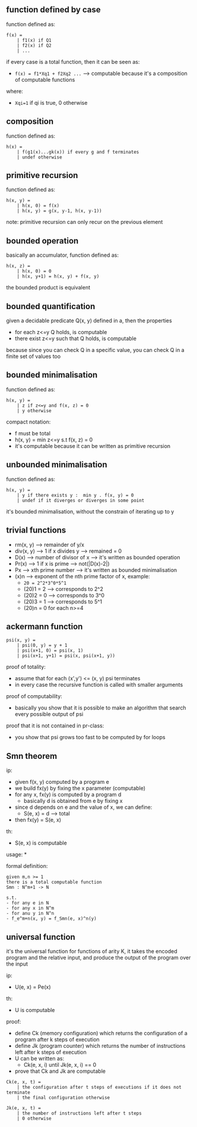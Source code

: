 ## function defined by case

function defined as:
```
f(x) =
    | f1(x) if Q1
    | f2(x) if Q2
    | ...
```

if every case is a total function, then it can be seen as:
* `f(x) = f1*Xq1 + f2Xq2 ...` --> computable because it's a composition of computable functions

where:
* `Xqi=1` if qi is true, 0 otherwise

## composition

function defined as:
```
h(x) =
    | f(g1(x)...gk(x)) if every g and f terminates
    | undef otherwise
```

## primitive recursion

function defined as:
```
h(x, y) =
    | h(x, 0) = f(x)
    | h(x, y) = g(x, y-1, h(x, y-1))
```

note: primitive recursion can only recur on the previous element

## bounded operation

basically an accumulator, function defined as:
```
h(x, z) =
    | h(x, 0) = 0
    | h(x, y+1) = h(x, y) + f(x, y)
```
the bounded product is equivalent

## bounded quantification

given a decidable predicate Q(x, y) defined in a, then the properties
* for each z<=y Q holds, is computable
* there exist z<=y such that Q holds, is computable

because since you can check Q in a specific value, you can check Q in a finite set of values too

## bounded minimalisation

function defined as:
```
h(x, y) =
    | z if z<=y and f(x, z) = 0
    | y otherwise
```

compact notation:
* f must be total
* h(x, y) = min z<=y s.t f(x, z) = 0
* it's computable because it can be written as primitive recursion

## unbounded minimalisation

function defined as:
```
h(x, y) =
    | y if there exists y :  min y . f(x, y) = 0
    | undef if it diverges or diverges in some point
```

it's bounded minimalisation, without the constrain of iterating up to y

## trivial functions

* rm(x, y) --> remainder of y/x
* div(x, y) --> 1 if x divides y --> remained = 0
* D(x) --> number of divisor of x --> it's written as bounded operation
* Pr(x) --> 1 if x is prime --> not(|D(x)-2|)
* Px --> xth prime number --> it's written as bounded minimalisation
* (x)n --> exponent of the nth prime factor of x, example:
    * `20 = 2^2*3^0*5^1`
    * (20)1 = 2 --> corresponds to 2^2
    * (20)2 = 0 --> corresponds to 3^0
    * (20)3 = 1 --> corresponds to 5^1
    * (20)n = 0 for each n>=4


## ackermann function

```
psi(x, y) =
    | psi(0, y) = y + 1
    | psi(x+1, 0) = psi(x, 1)
    | psi(x+1, y+1) = psi(x, psi(x+1, y))
```

proof of totality:
* assume that for each (x',y') <= (x, y) psi terminates
* in every case the recursive function is called with smaller arguments

proof of computability:
* basically you show that it is possible to make an algorithm that search every possible output of psi

proof that it is not contained in pr-class:
* you show that psi grows too fast to be computed by for loops

## Smn theorem

ip:
* given f(x, y) computed by a program e
* we build fx(y) by fixing the x parameter (computable)
* for any x, fx(y) is computed by a program d
    * basically d is obtained from e by fixing x
* since d depends on e and the value of x, we can define:
    * S(e, x) = d --> total
* then fx(y) = S(e, x)

th:
* S(e, x) is computable

usage:
*

formal definition:
```
given m,n >= 1
there is a total computable function
Smn : N^m+1 -> N

s.t.
- for any e in N
- for any x in N^m
- for anu y in N^n
- f_e^m+n(x, y) = f_Smn(e, x)^n(y)

```

## universal function

it's the universal function for functions of arity K, it takes the encoded program and the relative input, and produce the output of the program over the input

ip:
* U(e, x) = Pe(x)

th:
* U is computable

proof:
* define Ck (memory configuration) which returns the configuration of a program after k steps of execution
* define Jk (program counter) which returns the number of instructions left after k steps of execution
* U can be written as:
    * Ck(e, x, i) until Jk(e, x, i) == 0
* prove that Ck and Jk are computable

```
Ck(e, x, t) =
    | the configuration after t steps of executions if it does not terminate
    | the final configuration otherwise

Jk(e, x, t) =
    | the number of instructions left after t steps
    | 0 otherwise
```
